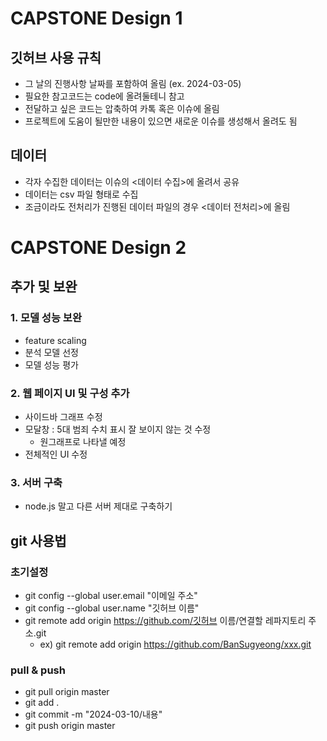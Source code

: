 # CAPSTONE Design 1
## 깃허브 사용 규칙
- 그 날의 진행사항 날짜를 포함하여 올림 (ex. 2024-03-05)
- 필요한 참고코드는 code에 올려둘테니 참고
- 전달하고 싶은 코드는 압축하여 카톡 혹은 이슈에 올림
- 프로젝트에 도움이 될만한 내용이 있으면 새로운 이슈를 생성해서 올려도 됨

## 데이터
- 각자 수집한 데이터는 이슈의 <데이터 수집>에 올려서 공유
- 데이터는 csv 파일 형태로 수집
- 조금이라도 전처리가 진행된 데이터 파일의 경우 <데이터 전처리>에 올림

# CAPSTONE Design 2
## 추가 및 보완
### 1. 모델 성능 보완
- feature scaling
- 분석 모델 선정
- 모델 성능 평가

### 2. 웹 페이지 UI 및 구성 추가
- 사이드바 그래프 수정
- 모달창 : 5대 범죄 수치 표시 잘 보이지 않는 것 수정
  - 원그래프로 나타낼 예정
- 전체적인 UI 수정

### 3. 서버 구축
- node.js 말고 다른 서버 제대로 구축하기

## git 사용법
### 초기설정
- git config --global user.email "이메일 주소"
- git config --global user.name "깃허브 이름"
- git remote add origin https://github.com/깃허브 이름/연결할 레파지토리 주소.git
  - ex) git remote add origin https://github.com/BanSugyeong/xxx.git

### pull & push
- git pull origin master
- git add .
- git commit -m "2024-03-10/내용"
- git push origin master
